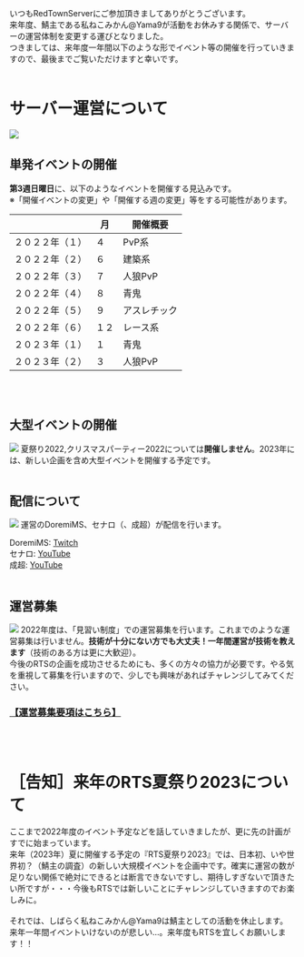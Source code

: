 いつもRedTownServerにご参加頂きましてありがとうございます。<br>
来年度、鯖主である私ねこみかん@Yama9が活動をお休みする関係で、サーバーの運営体制を変更する運びとなりました。<br>
つきましては、来年度一年間以下のような形でイベント等の開催を行っていきますので、最後までご覧いただけますと幸いです。<br>
<br>
# サーバー運営について
![](https://cdn.discordapp.com/attachments/909084994746609704/955708688201576508/unknown.png)
<br>
## 単発イベントの開催
**第3週日曜日**に、以下のようなイベントを開催する見込みです。<br>
※「開催イベントの変更」や「開催する週の変更」等をする可能性があります。<br>

|                  | 月   | 開催概要     | 
| ---------------- | ---- | ------------ | 
| ２０２２年（１） | ４   | PvP系        | 
| ２０２２年（２） | ６   | 建築系       | 
| ２０２２年（３） | ７   | 人狼PvP      | 
| ２０２２年（４） | ８   | 青鬼         | 
| ２０２２年（５） | ９   | アスレチック | 
| ２０２２年（６） | １２ | レース系     | 
| ２０２３年（１） | １   | 青鬼         | 
| ２０２３年（２） | ３   | 人狼PvP      | 

<br><br>
## 大型イベントの開催
![](https://cdn.discordapp.com/attachments/909084994746609704/955716535408812073/-_.png)
夏祭り2022,クリスマスパーティー2022については**開催しません**。2023年には、新しい企画を含め大型イベントを開催する予定です。
<br><br>
## 配信について
![](https://cdn.discordapp.com/attachments/909084994746609704/955489373556703333/unknown.png)
運営のDoremiMS、セナロ（、成超）が配信を行います。

DoremiMS: [Twitch](https://www.twitch.tv/doremi_ms)<br>
セナロ: [YouTube](https://www.youtube.com/channel/UC2bk-etkreUobfDDE7HYAWg)<br>
成超: [YouTube](https://www.youtube.com/channel/UCPXKINySFkIH5mZ2afHRYnw)
<br><br>
## 運営募集
![](https://cdn.discordapp.com/attachments/909084994746609704/955498322393714694/unknown.png)
2022年度は、「見習い制度」での運営募集を行います。これまでのような運営募集は行いません。**技術が十分にない方でも大丈夫！一年間運営が技術を教えます**（技術のある方は更に大歓迎）。<br>
今後のRTSの企画を成功させるためにも、多くの方々の協力が必要です。やる気を重視して募集を行いますので、少しでも興味があればチャレンジしてみてください。

### [【運営募集要項はこちら】](https://mc-rts.tprj.xyz/article/?name=recruitment)

<br><br>
# ［告知］来年のRTS夏祭り2023について
ここまで2022年度のイベント予定などを話していきましたが、更に先の計画がすでに始まっています。<br>
来年（2023年）夏に開催する予定の『RTS夏祭り2023』では、日本初、いや世界初？（鯖主の調査）の新しい大規模イベントを企画中です。確実に運営の数が足りない関係で絶対にできるとは断言できないですし、期待しすぎないで頂きたい所ですが・・・今後もRTSでは新しいことにチャレンジしていきますのでお楽しみに。<br>
<br>
それでは、しばらく私ねこみかん@Yama9は鯖主としての活動を休止します。来年一年間イベントいけないのが悲しい...。来年度もRTSを宜しくお願いします！！
